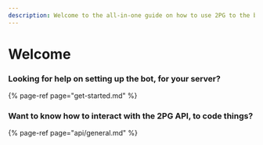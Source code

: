 ```yaml
---
description: Welcome to the all-in-one guide on how to use 2PG to the best of its ability!
---
```


# Welcome

### Looking for help on setting up the bot, for your server?

{% page-ref page="get-started.md" %}

### Want to know how to interact with the 2PG API, to code things?

{% page-ref page="api/general.md" %}



